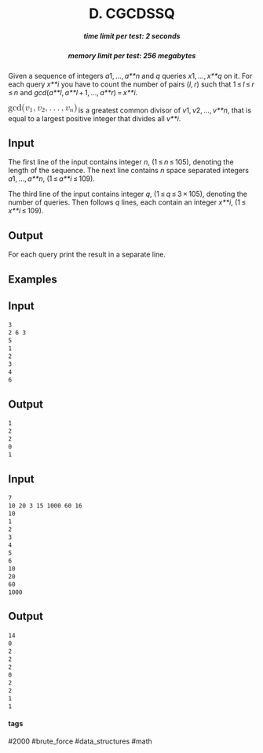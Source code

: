 <h1 style='text-align: center;'> D. CGCDSSQ</h1>

<h5 style='text-align: center;'>time limit per test: 2 seconds</h5>
<h5 style='text-align: center;'>memory limit per test: 256 megabytes</h5>

Given a sequence of integers *a*1, ..., *a**n* and *q* queries *x*1, ..., *x**q* on it. For each query *x**i* you have to count the number of pairs (*l*, *r*) such that 1 ≤ *l* ≤ *r* ≤ *n* and *gcd*(*a**l*, *a**l* + 1, ..., *a**r*) = *x**i*.

![](images/75eb8cdfd5fad98845289cf9223ba549ce6cc5a4.png) is a greatest common divisor of *v*1, *v*2, ..., *v**n*, that is equal to a largest positive integer that divides all *v**i*.

## Input

The first line of the input contains integer *n*, (1 ≤ *n* ≤ 105), denoting the length of the sequence. The next line contains *n* space separated integers *a*1, ..., *a**n*, (1 ≤ *a**i* ≤ 109).

The third line of the input contains integer *q*, (1 ≤ *q* ≤ 3 × 105), denoting the number of queries. Then follows *q* lines, each contain an integer *x**i*, (1 ≤ *x**i* ≤ 109).

## Output

For each query print the result in a separate line.

## Examples

## Input


```
3  
2 6 3  
5  
1  
2  
3  
4  
6  

```
## Output


```
1  
2  
2  
0  
1  

```
## Input


```
7  
10 20 3 15 1000 60 16  
10  
1  
2  
3  
4  
5  
6  
10  
20  
60  
1000  

```
## Output


```
14  
0  
2  
2  
2  
0  
2  
2  
1  
1  

```


#### tags 

#2000 #brute_force #data_structures #math 